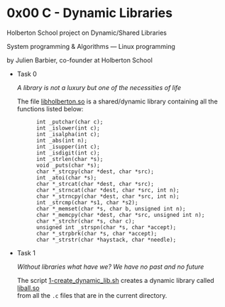 # 0x00 C - Dynamic Libraries

Holberton School project on Dynamic/Shared Libraries

System programming & Algorithms ― Linux programming

by Julien Barbier, co-founder at Holberton School

- Task 0

  *A library is not a luxury but one of the necessities of life*

  The file [libholberton.so](libholberton.so) is a shared/dynamic library containing all the functions listed below:

            int _putchar(char c);
            int _islower(int c);
            int _isalpha(int c);
            int _abs(int n);
            int _isupper(int c);
            int _isdigit(int c);
            int _strlen(char *s);
            void _puts(char *s);
            char *_strcpy(char *dest, char *src);
            int _atoi(char *s);
            char *_strcat(char *dest, char *src);
            char *_strncat(char *dest, char *src, int n);
            char *_strncpy(char *dest, char *src, int n);
            int _strcmp(char *s1, char *s2);
            char *_memset(char *s, char b, unsigned int n);
            char *_memcpy(char *dest, char *src, unsigned int n);
            char *_strchr(char *s, char c);
            unsigned int _strspn(char *s, char *accept);
            char *_strpbrk(char *s, char *accept);
            char *_strstr(char *haystack, char *needle);

- Task 1

  *Without libraries what have we? We have no past and no future*
  
  The script [1-create_dynamic_lib.sh](1-create_dynamic_lib.sh) creates a dynamic library called [liball.so](liball.so)  
  from all the `.c` files that are in the current directory.
